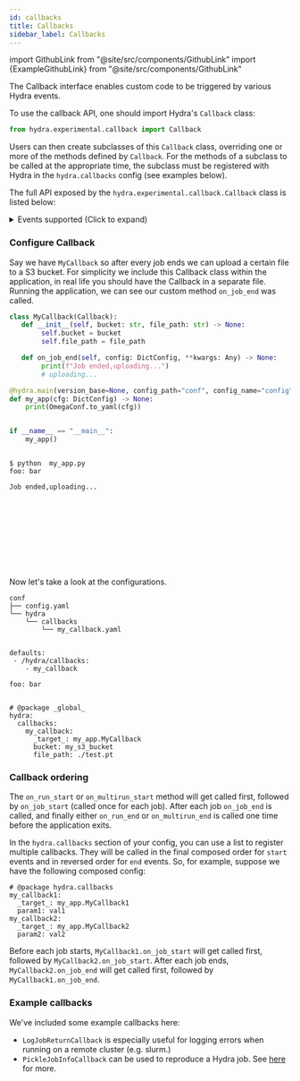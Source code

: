 ```yaml
---
id: callbacks
title: Callbacks
sidebar_label: Callbacks
---
```


import GithubLink from "@site/src/components/GithubLink"
import {ExampleGithubLink} from "@site/src/components/GithubLink"

<ExampleGithubLink text="Examples" to="hydra/experimental/callbacks.py"/>

The <GithubLink to="hydra/experimental/callback.py">Callback interface</GithubLink> enables custom
code to be triggered by various Hydra events.

To use the callback API, one should import Hydra's `Callback` class:
```python
from hydra.experimental.callback import Callback
```
Users can then create subclasses of this `Callback` class, overriding one or more of
the methods defined by `Callback`. For the methods of a subclass to be called at the
appropriate time, the subclass must be registered with Hydra in the `hydra.callbacks` config
 (see examples below).

The full API exposed by the `hydra.experimental.callback.Callback` class is listed below:

<details>
  <summary>Events supported (Click to expand)</summary>

    ```python
    from hydra.types import TaskFunction

    class Callback:
        def on_run_start(self, config: DictConfig, **kwargs: Any) -> None:
            """
            Called in RUN mode before job/application code starts. `config` is composed with overrides.
            Some `hydra.runtime` configs are not populated yet.
            See hydra.core.utils.run_job for more info.
            """
            ...

        def on_run_end(self, config: DictConfig, **kwargs: Any) -> None:
            """
            Called in RUN mode after job/application code returns.
            """
            ...

        def on_multirun_start(self, config: DictConfig, **kwargs: Any) -> None:
            """
            Called in MULTIRUN mode before any job starts.
            When using a launcher, this will be executed on local machine before any Sweeper/Launcher is initialized.
            """
            ...

        def on_multirun_end(self, config: DictConfig, **kwargs: Any) -> None:
            """
            Called in MULTIRUN mode after all jobs returns.
            When using a launcher, this will be executed on local machine.
            """
            ...

        def on_job_start(self, config: DictConfig, *, task_function: TaskFunction, **kwargs: Any) -> None:
            """
            Called in both RUN and MULTIRUN modes, once for each Hydra job (before running application code).
            This is called from within `hydra.core.utils.run_job`. In the case of remote launching, this will be executed
            on the remote server along with your application code. The `task_function` argument is the function
            decorated with `@hydra.main`.
            """
            ...

        def on_job_end(
            self, config: DictConfig, job_return: JobReturn, **kwargs: Any
        ) -> None:
            """
            Called in both RUN and MULTIRUN modes, once for each Hydra job (after running
            application code).
            This is called from within `hydra.core.utils.run_job`. In the case of remote launching, this will be executed
            on the remote server after your application code.

            `job_return` contains info that could be useful for logging or post-processing.
            See hydra.core.utils.JobReturn for more.
            """
            ...
    ```
</details>

### Configure Callback

Say we have `MyCallback` so after every job ends we can upload a certain file to a S3 bucket.
For simplicity we include this Callback class within the application, in real life you should have the
Callback in a separate file.
Running the application, we can see our custom method `on_job_end` was called.

<div className="row">
<div className="col col--9">

```python title="my_app.py"
class MyCallback(Callback):
   def __init__(self, bucket: str, file_path: str) -> None:
        self.bucket = bucket
        self.file_path = file_path

   def on_job_end(self, config: DictConfig, **kwargs: Any) -> None:
        print(f"Job ended,uploading...")
        # uploading...

@hydra.main(version_base=None, config_path="conf", config_name="config")
def my_app(cfg: DictConfig) -> None:
    print(OmegaConf.to_yaml(cfg))


if __name__ == "__main__":
    my_app()
```
</div>
<div className="col col--3" >

```commandline title="output"

$ python  my_app.py
foo: bar

Job ended,uploading...











```
</div>
</div>

Now let's take a look at the configurations.

<div className="row">
<div className="col col--4">

```commandline title="$ tree conf"
conf
├── config.yaml
└── hydra
    └── callbacks
        └── my_callback.yaml


```
</div>
<div className="col  col--3">

```commandline title="conf/config.yaml"
defaults:
 - /hydra/callbacks:
    - my_callback

foo: bar


```
</div>
<div className="col  col--5">

```commandline title="conf/hydra/callbacks/my_callback.yaml"
# @package _global_
hydra:
  callbacks:
    my_callback:
      _target_: my_app.MyCallback
      bucket: my_s3_bucket
      file_path: ./test.pt
```
</div>
</div>


### Callback ordering
The `on_run_start` or `on_multirun_start` method will get called first,
followed by `on_job_start` (called once for each job).
After each job `on_job_end` is called, and finally either `on_run_end` or
`on_multirun_end` is called one time before the application exits.

In the `hydra.callbacks` section of your config, you can use a list to register multiple callbacks. They will be called in the final composed order for `start` events and
in reversed order for `end` events. So, for example, suppose we have the following composed config:
```commandline title="python my_app.py --cfg hydra -p hydra.callbacks"
# @package hydra.callbacks
my_callback1:
  _target_: my_app.MyCallback1
  param1: val1
my_callback2:
  _target_: my_app.MyCallback2
  param2: val2
```
Before each job starts, `MyCallback1.on_job_start` will get called first,
followed by `MyCallback2.on_job_start`.
After each job ends, `MyCallback2.on_job_end` will get called first,
followed by `MyCallback1.on_job_end`.


### Example callbacks

We've included some example callbacks  <GithubLink to="hydra/experimental/callbacks.py">here</GithubLink>:
- `LogJobReturnCallback` is especially useful for logging errors when running on a remote cluster (e.g. slurm.)
- `PickleJobInfoCallback` can be used to reproduce a Hydra job. See [here](/experimental/rerun.md) for more.
